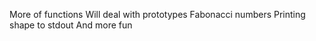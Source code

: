 More of functions
Will deal with prototypes
Fabonacci numbers
Printing shape to stdout
And more fun
